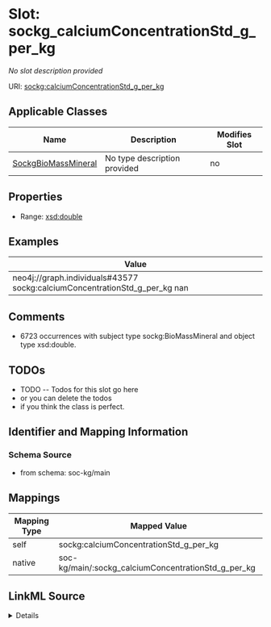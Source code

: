 

# Slot: sockg_calciumConcentrationStd_g_per_kg


_No slot description provided_





URI: [sockg:calciumConcentrationStd_g_per_kg](http://www.semanticweb.org/sockg/ontologies/2024/0/soil-carbon-ontology/calciumConcentrationStd_g_per_kg)



<!-- no inheritance hierarchy -->





## Applicable Classes

| Name | Description | Modifies Slot |
| --- | --- | --- |
| [SockgBioMassMineral](../classes/SockgBioMassMineral.md) | No type description provided |  no  |







## Properties

* Range: [xsd:double](http://www.w3.org/2001/XMLSchema#double)






## Examples

| Value |
| --- |
| neo4j://graph.individuals#43577 sockg:calciumConcentrationStd_g_per_kg nan |

## Comments

* 6723 occurrences with subject type sockg:BioMassMineral and object type xsd:double.

## TODOs

* TODO -- Todos for this slot go here
* or you can delete the todos
* if you think the class is perfect.

## Identifier and Mapping Information







### Schema Source


* from schema: soc-kg/main




## Mappings

| Mapping Type | Mapped Value |
| ---  | ---  |
| self | sockg:calciumConcentrationStd_g_per_kg |
| native | soc-kg/main/:sockg_calciumConcentrationStd_g_per_kg |




## LinkML Source

<details>
```yaml
name: sockg_calciumConcentrationStd_g_per_kg
description: No slot description provided
todos:
- TODO -- Todos for this slot go here
- or you can delete the todos
- if you think the class is perfect.
comments:
- 6723 occurrences with subject type sockg:BioMassMineral and object type xsd:double.
examples:
- value: neo4j://graph.individuals#43577 sockg:calciumConcentrationStd_g_per_kg nan
from_schema: soc-kg/main
rank: 1000
slot_uri: sockg:calciumConcentrationStd_g_per_kg
alias: sockg_calciumConcentrationStd_g_per_kg
domain_of:
- sockg_BioMassMineral
range: double

```
</details>